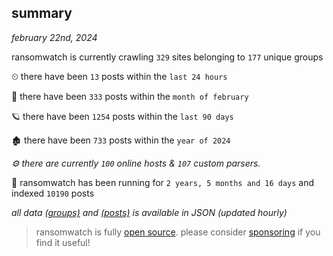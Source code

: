 
## summary
_february 22nd, 2024_

ransomwatch is currently crawling `329` sites belonging to `177` unique groups

⏲ there have been `13` posts within the `last 24 hours`

🦈 there have been `333` posts within the `month of february`

🪐 there have been `1254` posts within the `last 90 days`

🏚 there have been `733` posts within the `year of 2024`

_⚙️ there are currently `100` online hosts & `107` custom parsers._

🦕 ransomwatch has been running for `2 years, 5 months and 16 days` and indexed `10190` posts

_all data  [(groups)](http://ransomwhat.telemetry.ltd/groups) and [(posts)](http://ransomwhat.telemetry.ltd/posts) is available in JSON (updated hourly)_

> ransomwatch is fully [open source](https://github.com/joshhighet/ransomwatch#ransomwatch--). please consider [sponsoring](https://github.com/sponsors/joshhighet) if you find it useful!
